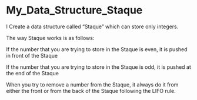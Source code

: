 # My_Data_Structure_Staque

I Create a data structure called “Staque” which can store only integers. 

The way Staque works is as follows:

If the number that you are trying to store in the Staque is even, it is pushed in front of the Staque

If the number that you are trying to store in the Staque is odd, it is pushed at the end of the Staque

When you try to remove a number from the Staque, it always do it from either the front or from the back of the Staque following the LIFO rule.

